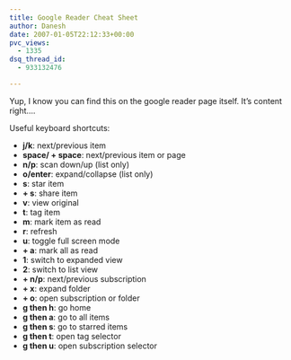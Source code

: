 ```yaml
---
title: Google Reader Cheat Sheet
author: Danesh
date: 2007-01-05T22:12:33+00:00
pvc_views:
  - 1335
dsq_thread_id:
  - 933132476

---
```

Yup, I know you can find this on the google reader page itself. It&#8217;s content right&#8230;.

<div id="tips-body">
  Useful keyboard shortcuts:</p> 
  
  <ul>
    <li>
      <strong>j/k</strong>: next/previous item
    </li>
    <li>
      <strong>space/<shift> + space</strong>: next/previous item or page
    </li>
    <li>
      <strong>n/p</strong>: scan down/up (list only)
    </li>
    <li>
      <strong>o/enter</strong>: expand/collapse (list only)
    </li>
    <li class="tips-section">
      <strong>s</strong>: star item
    </li>
    <li>
      <strong><shift> + s</strong>: share item
    </li>
    <li>
      <strong>v</strong>: view original
    </li>
    <li>
      <strong>t</strong>: tag item
    </li>
    <li>
      <strong>m</strong>: mark item as read
    </li>
    <li class="tips-section">
      <strong>r</strong>: refresh
    </li>
    <li>
      <strong>u</strong>: toggle full screen mode
    </li>
    <li>
      <strong><shift> + a</strong>: mark all as read
    </li>
    <li>
      <strong>1</strong>: switch to expanded view
    </li>
    <li>
      <strong>2</strong>: switch to list view
    </li>
    <li class="tips-section">
      <strong><shift> + n/p</strong>: next/previous subscription
    </li>
    <li>
      <strong><shift> + x</strong>: expand folder
    </li>
    <li>
      <strong><shift> + o</strong>: open subscription or folder
    </li>
    <li class="tips-section">
      <strong>g then h</strong>: go home
    </li>
    <li>
      <strong>g then a</strong>: go to all items
    </li>
    <li>
      <strong>g then s</strong>: go to starred items
    </li>
    <li>
      <strong>g then t</strong>: open tag selector
    </li>
    <li>
      <strong>g then u</strong>: open subscription selector
    </li>
  </ul>
</div>